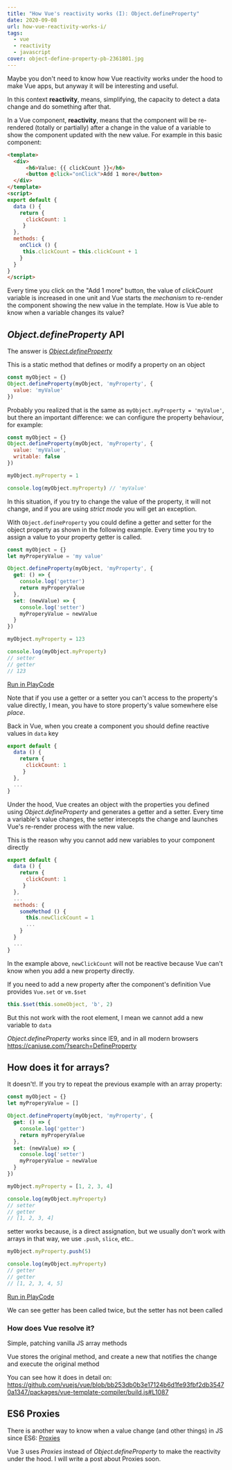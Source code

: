 ```yaml
---
title: "How Vue's reactivity works (I): Object.defineProperty"
date: 2020-09-08
url: how-vue-reactivity-works-i/
tags:
  - vue
  - reactivity
  - javascript
cover: object-define-property-pb-2361801.jpg
---
```


Maybe you don't need to know how Vue reactivity works under the hood to make Vue apps, but anyway it will be interesting and useful.

In this context **reactivity**, means, simplifying, the capacity to detect a data change and do something after that. 

In a Vue component, **reactivity**, means that the component will be re-rendered (totally or partially) after a change in the value of a variable to show the component updated with the new value. For example in this basic component:

```html
<template>
  <div>
      <h6>Value: {{ clickCount }}</h6>
      <button @click="onClick">Add 1 more</button>
  </div>
</template>
<script>
export default {
  data () {
    return {
      clickCount: 1
     }
  },
  methods: {
    onClick () {
     this.clickCount = this.clickCount + 1
    } 
  }
}
</script>
```

Every time you click on the "Add 1 more" button, the value of _clickCount_ variable is increased in one unit and Vue starts the _mechanism_ to re-render the component showing the new value in the template. How is Vue able to know when a variable changes its value?

## _Object.defineProperty_ API

The answer is [_Object.defineProperty_](https://developer.mozilla.org/en-US/docs/Web/JavaScript/Reference/Global_Objects/Object/defineProperty)

This is a static method that defines or modify a property on an object

```js
const myObject = {}
Object.defineProperty(myObject, 'myProperty', {
  value: 'myValue'
})
```

Probably you realized that is the same as `myObject.myProperty = 'myValue'`, but there an important difference: we can configure the property behaviour, for example:

```js
const myObject = {}
Object.defineProperty(myObject, 'myProperty', {
  value: 'myValue',
  writable: false
})

myObject.myProperty = 1

console.log(myObject.myProperty) // 'myValue'
```

In this situation, if you try to change the value of the property, it will not change, and if you are using _strict mode_ you will get an exception.

With `Object.defineProperty` you could define a getter and setter for the object property as shown in the following example. Every time you try to assign a value to your property getter is called.

```js
const myObject = {}
let myProperyValue = 'my value'

Object.defineProperty(myObject, 'myProperty', {
  get: () => {
    console.log('getter')
    return myProperyValue
  },
  set: (newValue) => {
    console.log('setter')
    myProperyValue = newValue
  }
})

myObject.myProperty = 123

console.log(myObject.myProperty)
// setter
// getter
// 123
```
[Run in PlayCode](https://playcode.io/666482) 

Note that if you use a getter or a setter you can't access to the property's value directly, I mean, you have to store property's value somewhere else _place_.

Back in Vue, when you create a component you should define reactive values in `data` key
```js
export default {
  data () {
    return {
      clickCount: 1
     }
  },
  ...
}
```

Under the hood, Vue creates an object with the properties you defined using _Object.defineProperty_ and generates a getter and a setter. Every time a variable's value changes, the setter intercepts the change and launches Vue's re-render process with the new value.

This is the reason why you cannot add new variables to your component directly

```js
export default {
  data () {
    return {
      clickCount: 1      
     }
  },
  ...
  methods: {
    someMethod () {
      this.newClickCount = 1
      ...
    }
  }
  ...
}
```
In the example above, `newClickCount` will not be reactive because Vue can't know when you add a new property directly.

If you need to add a new property after the component's definition Vue provides `Vue.set` or `vm.$set`

```js
this.$set(this.someObject, 'b', 2)
```

But this not work with the root element, I mean we cannot add a new variable to `data`

_Object.defineProperty_ works since IE9, and in all modern browsers https://caniuse.com/?search=DefineProperty

## How does it for arrays?

It doesn't!. If you try to repeat the previous example with an array property:

```js
const myObject = {}
let myProperyValue = []

Object.defineProperty(myObject, 'myProperty', {
  get: () => {
    console.log('getter')
    return myProperyValue
  },
  set: (newValue) => {
    console.log('setter')
    myProperyValue = newValue
  }
})

myObject.myProperty = [1, 2, 3, 4]

console.log(myObject.myProperty)
// setter
// getter
// [1, 2, 3, 4]
``` 

setter works because, is a direct assignation, but we usually don't work with arrays in that way, we use `.push`, `slice`, etc..


```js
myObject.myProperty.push(5)

console.log(myObject.myProperty)
// getter
// getter
// [1, 2, 3, 4, 5]
```
[Run in PlayCode](https://playcode.io/666496)

We can see getter has been called twice, but the setter has not been called

### How does Vue resolve it?

Simple, patching vanilla JS array methods 

Vue stores the original method, and create a new that notifies the change and execute the original method

You can see how it does in detail on: 
https://github.com/vuejs/vue/blob/bb253db0b3e17124b6d1fe93fbf2db35470a1347/packages/vue-template-compiler/build.js#L1087

## ES6 Proxies

There is another way to know when a value change (and other things) in JS since ES6: [Proxies](https://developer.mozilla.org/en-US/docs/Web/JavaScript/Reference/Global_Objects/Proxy)

Vue 3 uses _Proxies_ instead of _Object.defineProperty_ to make the reactivity under the hood. I will write a post about Proxies soon.
  
